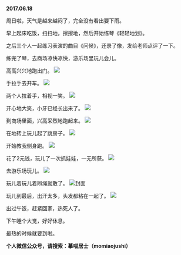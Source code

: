 
          
**2017.06.18**

周日啦，天气是越来越闷了，完全没有看出要下雨。

早上起床吃饭，扫扫地，擦擦地，然后开始练琴《轻轻地划》。

之后三个人一起练习表演的曲目《问候》，还录了像，发给老师点评了一下。

练完了琴，去商场凉快凉快，游乐场里玩儿会儿。

高高兴兴地跑出门。
![](https://pic3.zhimg.com/v2-74b5c3aac0490294916bdf9012805c78.jpg)


手拉手去开车。
![](https://pic1.zhimg.com/v2-2f2cf70b15c34740a144e266daef03f0.jpg)


两个人拉着手，相视一笑。
![](https://pic4.zhimg.com/v2-af77e7889500581069dc40ebf02488d0.jpg)


开心地大笑，小牙已经长出来了。
![](https://pic2.zhimg.com/v2-7ffc23376c96345fa87b44610580c805.jpg)


到商场里面，兴高采烈地跑起来。
![](https://pic3.zhimg.com/v2-03e4054ab699b6cf9db503aa0701e9b5.jpg)


在地砖上玩儿起了跳房子。
![](https://pic4.zhimg.com/v2-5342b689bde1c025da14cc7782da2dbc.jpg)


开始教我侧身跑。
![](https://pic2.zhimg.com/v2-baebfaf105bd6a5839751c3565495b8f.jpg)


花了2元钱，玩儿了一次抓娃娃，一无所获。
![](https://pic2.zhimg.com/v2-bc8f010a22cb7ea88b3aa720e59d6381.jpg)


去游乐场玩儿。
![](https://pic1.zhimg.com/v2-913f90a5f5d7a163a2bc5bb3d3ebd0df.jpg)


玩儿着玩儿着辫绳就散了。
![](https://pic1.zhimg.com/v2-1f91372042dfd2eb27a4c0530b81d1ae.jpg)封面


玩儿到最后，出汗太多，头发都粘在一起了。
![](https://pic2.zhimg.com/v2-21cfd3213eed9441a91ed7f2831371ac.jpg)


出过午饭，赶紧回家，热死人了。

下午睡个大觉，好好休息。

最热的时候就要到啦。


**个人微信公众号，请搜索：摹喵居士（momiaojushi）**

        